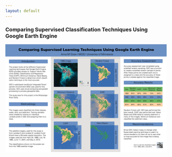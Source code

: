 ```yaml
---
layout: default
---
```


### Comparing Supervised Classification Techniques Using Google Earth Engine

![poster](mcgraw_poster.jpg)
 
